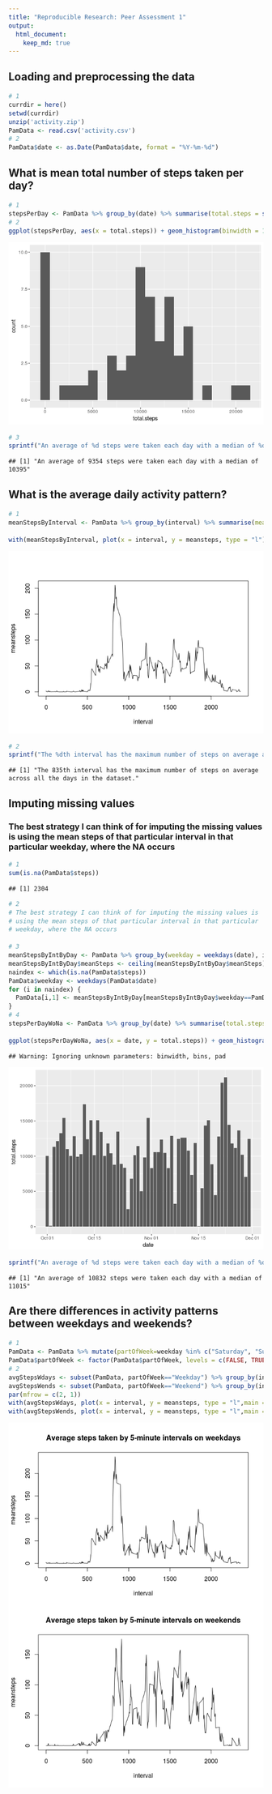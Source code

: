 ```yaml
---
title: "Reproducible Research: Peer Assessment 1"
output: 
  html_document:
    keep_md: true
---
```




## Loading and preprocessing the data


```r
# 1
currdir = here()
setwd(currdir)
unzip('activity.zip')
PamData <- read.csv('activity.csv')
# 2
PamData$date <- as.Date(PamData$date, format = "%Y-%m-%d")
```

## What is mean total number of steps taken per day?

```r
# 1
stepsPerDay <- PamData %>% group_by(date) %>% summarise(total.steps = sum(steps, na.rm = T))
# 2
ggplot(stepsPerDay, aes(x = total.steps)) + geom_histogram(binwidth = 1000)
```

![](PA1_template_files/figure-html/unnamed-chunk-2-1.png)<!-- -->

```r
# 3
sprintf("An average of %d steps were taken each day with a median of %d", as.integer(mean(stepsPerDay$total.steps)), as.integer(median(stepsPerDay$total.steps)))
```

```
## [1] "An average of 9354 steps were taken each day with a median of 10395"
```


## What is the average daily activity pattern?



```r
# 1
meanStepsByInterval <- PamData %>% group_by(interval) %>% summarise(meansteps = mean(steps, na.rm = T))

with(meanStepsByInterval, plot(x = interval, y = meansteps, type = "l"))
```

![](PA1_template_files/figure-html/unnamed-chunk-3-1.png)<!-- -->

```r
# 2
sprintf("The %dth interval has the maximum number of steps on average across all the days in the dataset.", meanStepsByInterval$interval[which.max(meanStepsByInterval$meansteps)])
```

```
## [1] "The 835th interval has the maximum number of steps on average across all the days in the dataset."
```

## Imputing missing values

### The best strategy I can think of for imputing the missing values is using the mean steps of that particular interval in that particular weekday, where the NA occurs

```r
# 1
sum(is.na(PamData$steps))
```

```
## [1] 2304
```

```r
# 2
# The best strategy I can think of for imputing the missing values is
# using the mean steps of that particular interval in that particular
# weekday, where the NA occurs

# 3
meanStepsByIntByDay <- PamData %>% group_by(weekday = weekdays(date), interval) %>% summarise(meanSteps = mean(steps, na.rm = T))
meanStepsByIntByDay$meanSteps <- ceiling(meanStepsByIntByDay$meanSteps)
naindex <- which(is.na(PamData$steps))
PamData$weekday <- weekdays(PamData$date)
for (i in naindex) {
  PamData[i,1] <- meanStepsByIntByDay[meanStepsByIntByDay$weekday==PamData[i,4] & meanStepsByIntByDay$interval==PamData[i,3],3]
}
# 4
stepsPerDayWoNa <- PamData %>% group_by(date) %>% summarise(total.steps = sum(steps, na.rm = T))

ggplot(stepsPerDayWoNa, aes(x = date, y = total.steps)) + geom_histogram(stat = "identity")
```

```
## Warning: Ignoring unknown parameters: binwidth, bins, pad
```

![](PA1_template_files/figure-html/unnamed-chunk-4-1.png)<!-- -->

```r
sprintf("An average of %d steps were taken each day with a median of %d", as.integer(mean(stepsPerDayWoNa$total.steps)), as.integer(median(stepsPerDayWoNa$total.steps)))
```

```
## [1] "An average of 10832 steps were taken each day with a median of 11015"
```
## Are there differences in activity patterns between weekdays and weekends?


```r
# 1
PamData <- PamData %>% mutate(partOfWeek=weekday %in% c("Saturday", "Sunday"))
PamData$partOfWeek <- factor(PamData$partOfWeek, levels = c(FALSE, TRUE), labels = c("Weekday", "Weekend"))
# 2
avgStepsWdays <- subset(PamData, partOfWeek=="Weekday") %>% group_by(interval) %>% summarise(meansteps=mean(steps))
avgStepsWends <- subset(PamData, partOfWeek=="Weekend") %>% group_by(interval) %>% summarise(meansteps=mean(steps))
par(mfrow = c(2, 1))
with(avgStepsWdays, plot(x = interval, y = meansteps, type = "l",main = "Average steps taken by 5-minute intervals on weekdays"))
with(avgStepsWends, plot(x = interval, y = meansteps, type = "l",main = "Average steps taken by 5-minute intervals on weekends"))
```

![](PA1_template_files/figure-html/unnamed-chunk-5-1.png)<!-- -->
